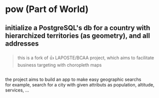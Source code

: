 # **pow** (Part of World)

## initialize a PostgreSQL's db for a country with hierarchized territories (as geometry), and all addresses

###
> this is a fork of :thumbsup: LAPOSTE/BCAA project, which aims to facilitate business targeting with choropleth maps

## 

the project aims to build an app to make easy geographic searchs\
for example, search for a city with given attributs as population, altitude, services, ...
